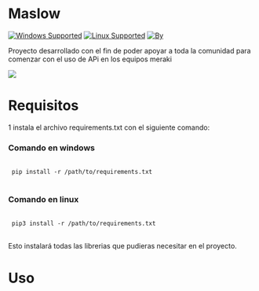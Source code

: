 <h1 class="title">Maslow</h1>

[![Windows Supported](https://img.shields.io/badge/Windows-Supported-blue?style=flat-square&logo=windows)](#)
[![Linux Supported](https://img.shields.io/badge/Linux-Supported-red?style=flat-square&logo=linux)](#)
[![By](https://img.shields.io/badge/By-j0fr4s3cr-yellow?style=flat-square&logo=github)](#)

<p> Proyecto desarrollado con el fin de poder apoyar a toda la comunidad para comenzar con el uso de APi en los equipos meraki</p>

<img src="https://user-images.githubusercontent.com/111472825/186256825-9b5c8e02-1c1f-49b4-afed-0e5630487cf5.png">


<h1>Requisitos</h1>


<p>1 instala el archivo requirements.txt con el siguiente comando:<p>
 <h3>Comando en windows</h3>
<div class="snippet-clipboard-content notranslate position-relative overflow-auto">
<pre class="notranslate">
 <code>
 pip install -r /path/to/requirements.txt
</code>
</pre>
</div>
<h3>Comando en linux</h3>
<div class="snippet-clipboard-content notranslate position-relative overflow-auto">
<pre class="notranslate">
 <code>
 pip3 install -r /path/to/requirements.txt
</code>
</div>
 </pre>
<p>Esto instalará todas las librerias que pudieras necesitar en el proyecto.</p>


<h1>Uso</h1>
